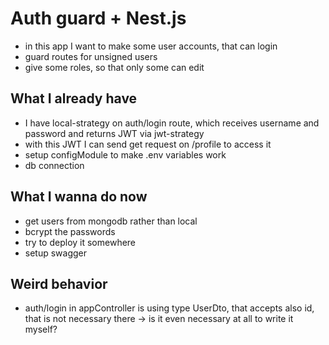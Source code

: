 # Auth guard + Nest.js

- in this app I want to make some user accounts, that can login
- guard routes for unsigned users
- give some roles, so that only some can edit

## What I already have

- I have local-strategy on auth/login route, which receives username and password and returns JWT via jwt-strategy
- with this JWT I can send get request on /profile to access it
- setup configModule to make .env variables work
- db connection

## What I wanna do now

- get users from mongodb rather than local
- bcrypt the passwords
- try to deploy it somewhere
- setup swagger

## Weird behavior

- auth/login in appController is using type UserDto, that accepts also id, that is not necessary there -> is it even necessary at all to write it myself?
